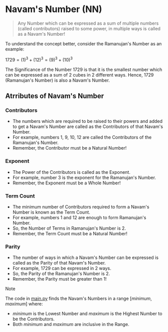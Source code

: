 # Navam's Number (NN)


> Any Number which can be expressed as a sum of multiple numbers (called contributors) raised to some power, in multiple ways is called as a Navam's Number!

To understand the concept better, consider the Ramanujan's Number as an example:

$1729 = (1)^3 + (12)^3 = (9)^3 + (10)^3$

The Significance of the Number 1729 is that it is the smallest number which can be expressed as a sum of 2 cubes in 2 different ways. Hence, 1729 (Ramanujan's Number) is also a Navam's Number.

## Atrributes of Navam's Number
### Contributors
* The numbers which are required to be raised to their powers and added to get a Navam's Number are called as the Contributors of that Navam's Number.
* For example, numbers 1, 9, 10, 12 are called the Contributors of the Ramanujan's Number.
* Remember, the Contributor must be a Natural Number!
### Exponent
* The Power of the Contributors is called as the Exponent.
* For example, number 3 is the exponent for the Ramanujan's Number.
* Remember, the Exponent must be a Whole Number!
### Term Count
* The minimum number of Contributors required to form a Navam's Number is known as the Term Count.
* For example, numbers 1 and 12 are enough to form Ramanujan's Number.
* So, the Number of Terms in Ramanujan's Number is 2.
* Remember, the Term Count must be a Natural Number!
### Parity
* The number of ways in which a Navam's Number can be expressed is called as the Parity of that Navam's Number.
* For example, 1729 can be expressed in 2 ways.
* So, the Parity of the Ramanujan's Number is 2.
* Remember, the Parity must be greater than 1!

> [!NOTE]
> The code in [main.py](https://github.com/Navam9530/Navams_Number/blob/main/main.py) finds the Navam's Numbers in a range $[minimum, maximum]$ where:
> * $minimum$ is the Lowest Number and $maximum$ is the Highest Number to be the Contributors.
> * Both $minimum$ and $maximum$ are inclusive in the Range.
